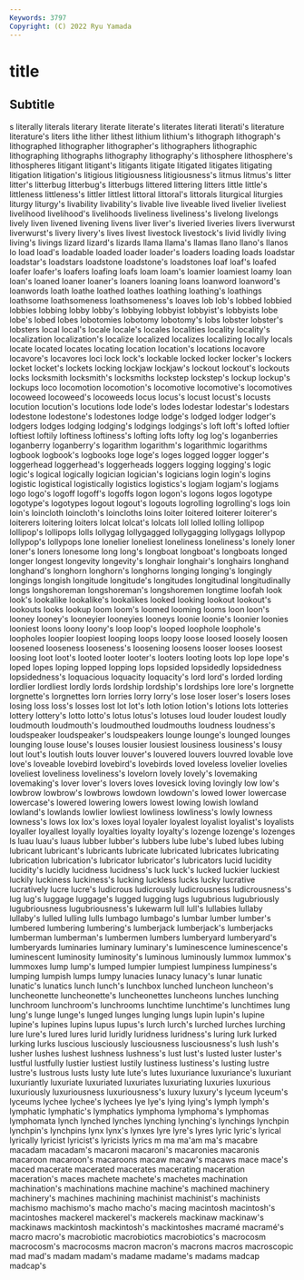```yaml
---
Keywords: 3797
Copyright: (C) 2022 Ryu Yamada
---
```



# title

## Subtitle
s literally literals literary literate literate's literates
literati literati's literature literature's liters lithe lither lithest lithium lithium's
lithograph lithograph's lithographed lithographer lithographer's lithographers lithographic lithographing lithographs lithography
lithography's lithosphere lithosphere's lithospheres litigant litigant's litigants litigate litigated litigates
litigating litigation litigation's litigious litigiousness litigiousness's litmus litmus's litter litter's
litterbug litterbug's litterbugs littered littering litters little little's littleness littleness's
littler littlest littoral littoral's littorals liturgical liturgies liturgy liturgy's livability
livability's livable live liveable lived livelier liveliest livelihood livelihood's livelihoods
liveliness liveliness's livelong livelongs lively liven livened livening livens liver
liver's liveried liveries livers liverwurst liverwurst's livery livery's lives livest
livestock livestock's livid lividly living living's livings lizard lizard's lizards
llama llama's llamas llano llano's llanos lo load load's loadable
loaded loader loader's loaders loading loads loadstar loadstar's loadstars loadstone
loadstone's loadstones loaf loaf's loafed loafer loafer's loafers loafing loafs
loam loam's loamier loamiest loamy loan loan's loaned loaner loaner's
loaners loaning loans loanword loanword's loanwords loath loathe loathed loathes
loathing loathing's loathings loathsome loathsomeness loathsomeness's loaves lob lob's lobbed
lobbied lobbies lobbing lobby lobby's lobbying lobbyist lobbyist's lobbyists lobe
lobe's lobed lobes lobotomies lobotomy lobotomy's lobs lobster lobster's lobsters
local local's locale locale's locales localities locality locality's localization localization's
localize localized localizes localizing locally locals locate located locates locating
location location's locations locavore locavore's locavores loci lock lock's lockable
locked locker locker's lockers locket locket's lockets locking lockjaw lockjaw's
lockout lockout's lockouts locks locksmith locksmith's locksmiths lockstep lockstep's lockup
lockup's lockups loco locomotion locomotion's locomotive locomotive's locomotives locoweed locoweed's
locoweeds locus locus's locust locust's locusts locution locution's locutions lode
lode's lodes lodestar lodestar's lodestars lodestone lodestone's lodestones lodge lodge's
lodged lodger lodger's lodgers lodges lodging lodging's lodgings lodgings's loft
loft's lofted loftier loftiest loftily loftiness loftiness's lofting lofts lofty
log log's loganberries loganberry loganberry's logarithm logarithm's logarithmic logarithms logbook
logbook's logbooks loge loge's loges logged logger logger's loggerhead loggerhead's
loggerheads loggers logging logging's logic logic's logical logically logician logician's
logicians login login's logins logistic logistical logistically logistics logistics's logjam
logjam's logjams logo logo's logoff logoff's logoffs logon logon's logons
logos logotype logotype's logotypes logout logout's logouts logrolling logrolling's logs
loin loin's loincloth loincloth's loincloths loins loiter loitered loiterer loiterer's
loiterers loitering loiters lolcat lolcat's lolcats loll lolled lolling lollipop
lollipop's lollipops lolls lollygag lollygagged lollygagging lollygags lollypop lollypop's lollypops
lone lonelier loneliest loneliness loneliness's lonely loner loner's loners lonesome
long long's longboat longboat's longboats longed longer longest longevity longevity's
longhair longhair's longhairs longhand longhand's longhorn longhorn's longhorns longing longing's
longingly longings longish longitude longitude's longitudes longitudinal longitudinally longs longshoreman
longshoreman's longshoremen longtime loofah look look's lookalike lookalike's lookalikes looked
looking lookout lookout's lookouts looks lookup loom loom's loomed looming
looms loon loon's looney looney's looneyier looneyies looneys loonie loonie's
loonier loonies looniest loons loony loony's loop loop's looped loophole
loophole's loopholes loopier loopiest looping loops loopy loose loosed loosely
loosen loosened looseness looseness's loosening loosens looser looses loosest loosing
loot loot's looted looter looter's looters looting loots lop lope
lope's loped lopes loping lopped lopping lops lopsided lopsidedly lopsidedness
lopsidedness's loquacious loquacity loquacity's lord lord's lorded lording lordlier lordliest
lordly lords lordship lordship's lordships lore lore's lorgnette lorgnette's lorgnettes
lorn lorries lorry lorry's lose loser loser's losers loses losing
loss loss's losses lost lot lot's loth lotion lotion's lotions
lots lotteries lottery lottery's lotto lotto's lotus lotus's lotuses loud
louder loudest loudly loudmouth loudmouth's loudmouthed loudmouths loudness loudness's loudspeaker
loudspeaker's loudspeakers lounge lounge's lounged lounges lounging louse louse's louses
lousier lousiest lousiness lousiness's lousy lout lout's loutish louts louver
louver's louvered louvers louvred lovable love love's loveable lovebird lovebird's
lovebirds loved loveless lovelier lovelies loveliest loveliness loveliness's lovelorn lovely
lovely's lovemaking lovemaking's lover lover's lovers loves lovesick loving lovingly
low low's lowbrow lowbrow's lowbrows lowdown lowdown's lowed lower lowercase
lowercase's lowered lowering lowers lowest lowing lowish lowland lowland's lowlands
lowlier lowliest lowliness lowliness's lowly lowness lowness's lows lox lox's
loxes loyal loyaler loyalest loyalist loyalist's loyalists loyaller loyallest loyally
loyalties loyalty loyalty's lozenge lozenge's lozenges ls luau luau's luaus
lubber lubber's lubbers lube lube's lubed lubes lubing lubricant lubricant's
lubricants lubricate lubricated lubricates lubricating lubrication lubrication's lubricator lubricator's lubricators
lucid lucidity lucidity's lucidly lucidness lucidness's luck luck's lucked luckier
luckiest luckily luckiness luckiness's lucking luckless lucks lucky lucrative lucratively
lucre lucre's ludicrous ludicrously ludicrousness ludicrousness's lug lug's luggage luggage's
lugged lugging lugs lugubrious lugubriously lugubriousness lugubriousness's lukewarm lull lull's
lullabies lullaby lullaby's lulled lulling lulls lumbago lumbago's lumbar lumber
lumber's lumbered lumbering lumbering's lumberjack lumberjack's lumberjacks lumberman lumberman's lumbermen
lumbers lumberyard lumberyard's lumberyards luminaries luminary luminary's luminescence luminescence's luminescent
luminosity luminosity's luminous luminously lummox lummox's lummoxes lump lump's lumped
lumpier lumpiest lumpiness lumpiness's lumping lumpish lumps lumpy lunacies lunacy
lunacy's lunar lunatic lunatic's lunatics lunch lunch's lunchbox lunched luncheon
luncheon's luncheonette luncheonette's luncheonettes luncheons lunches lunching lunchroom lunchroom's lunchrooms
lunchtime lunchtime's lunchtimes lung lung's lunge lunge's lunged lunges lunging
lungs lupin lupin's lupine lupine's lupines lupins lupus lupus's lurch
lurch's lurched lurches lurching lure lure's lured lures lurid luridly
luridness luridness's luring lurk lurked lurking lurks luscious lusciously lusciousness
lusciousness's lush lush's lusher lushes lushest lushness lushness's lust lust's
lusted luster luster's lustful lustfully lustier lustiest lustily lustiness lustiness's
lusting lustre lustre's lustrous lusts lusty lute lute's lutes luxuriance
luxuriance's luxuriant luxuriantly luxuriate luxuriated luxuriates luxuriating luxuries luxurious luxuriously
luxuriousness luxuriousness's luxury luxury's lyceum lyceum's lyceums lychee lychee's lychees
lye lye's lying lying's lymph lymph's lymphatic lymphatic's lymphatics lymphoma
lymphoma's lymphomas lymphomata lynch lynched lynches lynching lynching's lynchings lynchpin
lynchpin's lynchpins lynx lynx's lynxes lyre lyre's lyres lyric lyric's
lyrical lyrically lyricist lyricist's lyricists lyrics m ma ma'am ma's
macabre macadam macadam's macaroni macaroni's macaronies macaronis macaroon macaroon's macaroons
macaw macaw's macaws mace mace's maced macerate macerated macerates macerating
maceration maceration's maces machete machete's machetes machination machination's machinations machine
machine's machined machinery machinery's machines machining machinist machinist's machinists machismo
machismo's macho macho's macing macintosh macintosh's macintoshes mackerel mackerel's mackerels
mackinaw mackinaw's mackinaws mackintosh mackintosh's mackintoshes macramé macramé's macro macro's
macrobiotic macrobiotics macrobiotics's macrocosm macrocosm's macrocosms macron macron's macrons macros
macroscopic mad mad's madam madam's madame madame's madams madcap madcap's
